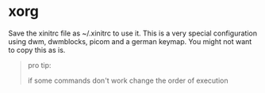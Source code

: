 # xorg

Save the xinitrc file as ~/.xinitrc to use it. This is a very special configuration using dwm, dwmblocks, picom and a german keymap. You might not want to copy this as is.

> pro tip:
>
> if some commands don't work change the order of execution
